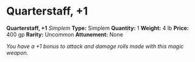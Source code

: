 # Quarterstaff, +1

**Quarterstaff, +1**
_Simplem_
**Type:** Simplem
**Quantity:** 1
**Weight:** 4 lb
**Price:** 400 gp
**Rarity:** Uncommon
**Attunement:** None

*You have a +1 bonus to attack and damage rolls made with this magic weapon.*
